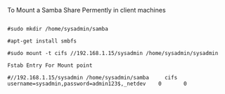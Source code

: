 To Mount a Samba Share Permently in client machines 

```

#sudo mkdir /home/sysadmin/samba

#apt-get install smbfs

#sudo mount -t cifs //192.168.1.15/sysadmin /home/sysadmin/sysadmin

Fstab Entry For Mount point 

#//192.168.1.15/sysadmin /home/sysadmin/samba     cifs    username=sysadmin,password=admin123$,_netdev    0       0

```
